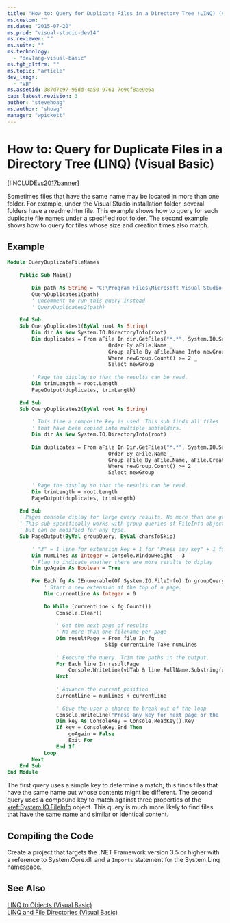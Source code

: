 ```yaml
---
title: "How to: Query for Duplicate Files in a Directory Tree (LINQ) (Visual Basic) | Microsoft Docs"
ms.custom: ""
ms.date: "2015-07-20"
ms.prod: "visual-studio-dev14"
ms.reviewer: ""
ms.suite: ""
ms.technology: 
  - "devlang-visual-basic"
ms.tgt_pltfrm: ""
ms.topic: "article"
dev_langs: 
  - "VB"
ms.assetid: 387d7c97-95dd-4a50-9761-7e9cf8ae9e6a
caps.latest.revision: 3
author: "stevehoag"
ms.author: "shoag"
manager: "wpickett"
---
```

# How to: Query for Duplicate Files in a Directory Tree (LINQ) (Visual Basic)
[!INCLUDE[vs2017banner](../../../../includes/vs2017banner.md)]

Sometimes files that have the same name may be located in more than one folder. For example, under the Visual Studio installation folder, several folders have a readme.htm file. This example shows how to query for such duplicate file names under a specified root folder. The second example shows how to query for files whose size and creation times also match.  
  
## Example  
  
```vb  
Module QueryDuplicateFileNames  
  
    Public Sub Main()  
  
        Dim path As String = "C:\Program Files\Microsoft Visual Studio 9.0\Common7"  
        QueryDuplicates1(path)  
        ' Uncomment to run this query instead  
        ' QueryDuplicates2(path)  
  
    End Sub  
    Sub QueryDuplicates1(ByVal root As String)  
        Dim dir As New System.IO.DirectoryInfo(root)  
        Dim duplicates = From aFile In dir.GetFiles("*.*", System.IO.SearchOption.AllDirectories) _  
                                 Order By aFile.Name _  
                                 Group aFile By aFile.Name Into newGroup = Group _  
                                 Where newGroup.Count() >= 2 _  
                                 Select newGroup  
  
        ' Page the display so that the results can be read.  
        Dim trimLength = root.Length  
        PageOutput(duplicates, trimLength)  
  
    End Sub  
    Sub QueryDuplicates2(ByVal root As String)  
  
        ' This time a composite key is used. This sub finds all files  
        ' that have been copied into multiple subfolders.  
        Dim dir As New System.IO.DirectoryInfo(root)  
  
        Dim duplicates = From aFile In Dir.GetFiles("*.*", System.IO.SearchOption.AllDirectories) _  
                                 Order By aFile.Name _  
                                 Group aFile By aFile.Name, aFile.CreationTime, aFile.Length Into newGroup = Group _  
                                 Where newGroup.Count() >= 2 _  
                                 Select newGroup  
  
        ' Page the display so that the results can be read.  
        Dim trimLength = root.Length  
        PageOutput(duplicates, trimLength)  
  
    End Sub  
    ' Pages console diplay for large query results. No more than one group per page.  
    ' This sub specifically works with group queries of FileInfo objects  
    ' but can be modified for any type.  
    Sub PageOutput(ByVal groupQuery, ByVal charsToSkip)  
  
        ' "3" = 1 line for extension key + 1 for "Press any key" + 1 for input cursor.  
        Dim numLines As Integer = Console.WindowHeight - 3  
        ' Flag to indicate whether there are more results to diplay  
        Dim goAgain As Boolean = True  
  
        For Each fg As IEnumerable(Of System.IO.FileInfo) In groupQuery  
            ' Start a new extension at the top of a page.  
            Dim currentLine As Integer = 0  
  
            Do While (currentLine < fg.Count())  
                Console.Clear()  
  
                ' Get the next page of results  
                ' No more than one filename per page  
                Dim resultPage = From file In fg _  
                                Skip currentLine Take numLines  
  
                ' Execute the query. Trim the paths in the output.  
                For Each line In resultPage  
                    Console.WriteLine(vbTab & line.FullName.Substring(charsToSkip))  
                Next  
  
                ' Advance the current position  
                currentLine = numLines + currentLine  
  
                ' Give the user a chance to break out of the loop  
                Console.WriteLine("Press any key for next page or the 'End' key to exit.")  
                Dim key As ConsoleKey = Console.ReadKey().Key  
                If key = ConsoleKey.End Then  
                    goAgain = False  
                    Exit For  
                End If  
            Loop  
        Next  
    End Sub  
End Module  
```  
  
 The first query uses a simple key to determine a match; this finds files that have the same name but whose contents might be different. The second query uses a compound key to match against three properties of the <xref:System.IO.FileInfo> object. This query is much more likely to find files that have the same name and similar or identical content.  
  
## Compiling the Code  
 Create a project that targets the .NET Framework version 3.5 or higher with a reference to System.Core.dll and a `Imports` statement for the System.Linq namespace.  
  
## See Also  
 [LINQ to Objects (Visual Basic)](../../../../visual-basic/programming-guide/concepts/linq/linq-to-objects.md)   
 [LINQ and File Directories (Visual Basic)](../../../../visual-basic/programming-guide/concepts/linq/linq-and-file-directories.md)